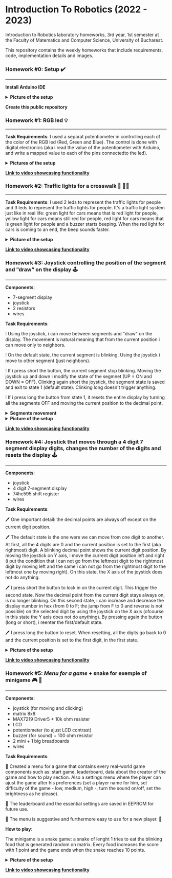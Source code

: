 # Introduction To Robotics (2022 - 2023)

Introduction to Robotics laboratory homeworks, 3rd year, 1st semester at the Faculty of Matematics and Computer Science, University of Bucharest. 

This repository contains the weekly homeworks that include requirements, code, implementation details and images.

### Homework #0: Setup :heavy_check_mark:
---
**Install Arduino IDE** 

<details><summary><b>Picture of the setup</b></summary>
  
![arduino_dovada](https://user-images.githubusercontent.com/86727047/196508227-7b9e3b06-2112-4c6b-9854-d9cc0251f7e2.png)

</details>

**Create this public repository** 


### Homework #1: RGB led :bulb:
---
**Task Requirements**: I used a separat potentiometer in controlling each of the color of the RGB led (Red, Green and Blue).  The control is done with digital electronics (aka i read the value of the potentiometer with Arduino, and write a mapped value to each of the pins connectedto the led).

 <details><summary><b>Pictures of the setup</b></summary>

![Image 1](https://user-images.githubusercontent.com/86727047/197394418-cf18ab85-059f-4382-b20b-33862efd86c1.jpeg)

![Image 2](https://user-images.githubusercontent.com/86727047/197394420-4530214e-3be1-496f-8828-5c7365cf365f.jpeg)

![Image 3](https://user-images.githubusercontent.com/86727047/197394422-fb8d6c88-c8db-495f-85a5-aa05c544ec3d.jpeg)
  
</details>

[**Link to video showcasing functionality**](https://www.youtube.com/watch?v=hZ9irYRZ2V8)


### Homework #2: Traffic lights for a crosswalk  :vertical_traffic_light: :walking_woman:
---
**Task Requirements**: I used 2 leds to represent the traffic lights for people and 3 leds to represent the traffic lights for people. It's a traffic light system just like in real life: green light for cars means that is red light for people, yellow light for cars means still red for people, red light for cars means that is green light for people and a buzzer starts beeping. When the red light for cars is coming to an end, the beep sounds faster.

 <details><summary><b>Picture of the setup </b></summary>

![Image 1 - homework #2](https://user-images.githubusercontent.com/86727047/198901921-0ccbec14-cc9d-4096-bfeb-3ef67727b48d.jpg)

![Image 2 - homework #2](https://user-images.githubusercontent.com/86727047/198901962-27a5a459-eb9a-46f8-b34f-b7c88d17d208.jpg)

</details>

[**Link to video showcasing functionality**](https://www.youtube.com/watch?v=JYlwsl6Z6BY)


### Homework #3: Joystick controlling the position of the segment and ”draw” on the display :joystick:
---
**Components**:
- 7-segment display
- joystick
- 2 resistors
- wires

**Task Requirements**: 

:grey_exclamation: Using the joystick, i can move between segments and "draw" on the display. The movement is natural meaning that from the current position i can move only to neighbors. 

:grey_exclamation: On the default state, the current segment is blinking. Using the joystick i move to other segment (just neighbors). 

:grey_exclamation: If i press short the button, the current segment stop blinking. Moving the joystick up and down i modify the state of the segmnet (UP = ON and DOWN = OFF). Clinking again short the joystick, the segment state is saved and exit to state 1 (default state). Clinking long doesn't trigger anything.

:grey_exclamation: If i press long the button from state 1, it resets the entire display by turning all the segments OFF and moving the current position to the decimal point.

<details><summary><b> Segments movement </b></summary>
  
|CURRENT SEGMNET| UP| DOWN| LEFT| RIGHT|
| ----| ---- | ---- | ---|----|
| a| a| g| f| b|
| b| a| g| f| b|
| c| g| d| e| dp|
| d| g| d| e| c|
| e| g| d| e| c|
| f| a| g| f| b|
| g| a| d| g| g|
| dp| dp| dp| c| dp|

</details> 


<details><summary><b>Picture of the setup </b></summary>

![Image 1](https://user-images.githubusercontent.com/86727047/201165885-803338be-4dea-424f-987d-18898eb74f41.jpg)

![Image 2](https://user-images.githubusercontent.com/86727047/201165522-3fd1a30c-d08f-4acc-ada5-c0c0cdd25d9b.jpg)

![Image 3](https://user-images.githubusercontent.com/86727047/201165856-08c59a6b-9c90-422b-bac6-ec947bea1804.jpg)

</details>  

[**Link to video showcasing functionality**](https://www.youtube.com/watch?v=QNXynbl0U4Y)

### Homework #4: Joystick that moves through a 4 digit 7 segment display digits, changes the number of the digits and resets the display :joystick:
---
**Components**:
- joystick
- 4 digit 7-segment display
- 74hc595 shift register
- wires
 
**Task Requirements**: 

:pen: One important detail: the decimal points are always off except on the current digit position.

:pen: The default state is the one were we can move from one digit to another. At first, all the 4 digits are 0 and the current position is set to the first (aka rightmost) digit. A blinking decimal point shows the current digit position. By moving the joystick on Y axis, i move the current digit position left and right (i put the condition that i can not go from the leftmost digit to the rightmost digit by moving left and the same i can not go from the rightmost digit to the leftmost one by moving right). On this state, the X axis of the joystick does not do anything. 

:pen: I press short the button to lock in on the current digit. This trigger the second state. Now the decimal point from the current digit stays always on, is no longer blinking. On this second state, i can increase and decrease the display number in hex (from 0 to F; the jump from F to 0 and reverse is not possible) on the selected digit by using the joystick on the X axis (ofcourse in this state the Y axis does not do anything). By pressing again the button (long or short), i reenter the first/default state.

:pen: I press long the button to reset. When resetting, all the digits go back to 0 and the current position is set to the first digit, in the first state.

<details><summary><b>Picture of the setup </b></summary>

![WhatsApp Image 2022-11-17 at 20 06 22](https://user-images.githubusercontent.com/86727047/202525635-598cc224-4541-43ff-bf13-6590389cb3e2.jpeg)

![WhatsApp Image 2022-11-17 at 20 06 23 (1)](https://user-images.githubusercontent.com/86727047/202525650-fa4b8766-0bad-4719-a726-be814514943b.jpeg)

</details>  

[**Link to video showcasing functionality**](https://www.youtube.com/watch?v=TL89IkrLTlU)

### Homework #5: <i> Menu for a game </i> + snake for exemple of minigame :video_game: :snake:
---
**Components**:
- joystick (for moving and clicking)
- matrix 8x8
- MAX7219 Driver5 + 10k ohm resister
- LCD
- potentiometer (to ajust LCD contrast)
- buzzer (for sound) + 100 ohm resistor
- 2 mini + 1 big breadboards
- wires

**Task Requirements**: 

:battery: Created a menu for a game that contains every real-world game components such as: start game, leaderboard, data about the creator of the game and how to play section. Also a settings menu where the player can ajust the game after his preferences (set a player name for him, set difficulty of the game - low, medium, high -,  turn the sound on/off, set the brightness as he please).

:battery: The leaderboard and the essential settings are saved in EEPROM for future use. 

:battery: The menu is suggestive and furthermore easy to use for a new player. :boy:

**How to play**: 

The minigame is a snake game: a snake of lenght 1 tries to eat the blinking food that is generated random on matrix. Every food increases the score with 1 point and the game ends when the snake reaches 10 points.

<details><summary><b>Picture of the setup </b></summary>

![image00001](https://user-images.githubusercontent.com/86727047/206620126-c943a00f-8381-473f-bcd5-2ad68c560060.jpeg)

![image00003](https://user-images.githubusercontent.com/86727047/206620155-5f4b4766-2eb6-4103-b96a-4c8d46e6c2e4.jpeg)

</details>  

[**Link to video showcasing functionality**](https://www.youtube.com/watch?v=bCongoafsAU&ab_channel=DenisaPredescu)

